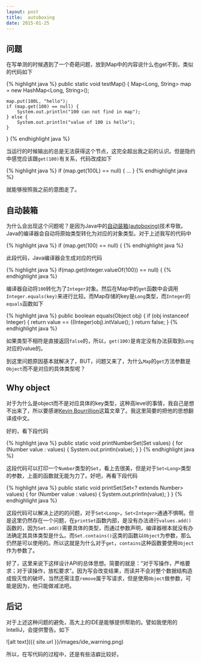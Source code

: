 ```yaml
---
layout: post
title:  autoboxing
date: 2015-01-25
---
```


## 问题

在写单测的时候遇到了一个奇葩问题，放到Map中的内容说什么也get不到，类似的代码如下

{% highlight java %}
public static void testMap() {
    Map<Long, String> map = new HashMap<Long, String>();

    map.put(100L, "hello");
    if (map.get(100) == null) {
        System.out.println("100 can not find in map");
    } else {
        System.out.println("value of 100 is hello");
    }
}
{% endhighlight java %}

当运行的时候输出的总是无法获得这个节点，这完全超出我之前的认识。但是隐约中感觉应该跟`get(100)`有关系，代码改成如下

{% highlight java %}
if (map.get(100L) == null) {
	...
}
{% endhighlight java %}

就能够按照我之前的意图走了。

## 自动装箱

为什么会出现这个问题呢？是因为Java中的[自动装箱(autoboxing)](http://docs.oracle.com/javase/tutorial/java/data/autoboxing.html)技术导致。Java的编译器会自动将原始类型转化为对应的对象类型。对于上述我写的代码中

{% highlight java %}
if (map.get(100) == null) {
{% endhighlight java %}

此段代码，Java编译器会生成对应的代码

{% highlight java %}
if(map.get(Integer.valueOf(100)) == null) {
{% endhighlight java %}

编译器自动将`100`转化为了`Integer`对象。然后在Map中的`get`函数中会调用`Integer.equals(key)`来进行比较。而Map存储的key是`Long`类型，而`Integer`的`equals`函数如下

{% highlight java %}
public boolean equals(Object obj) {
    if (obj instanceof Integer) {
        return value == ((Integer)obj).intValue();
    }
    return false;
}
{% endhighlight java %}

如果类型不相符是直接返回`false`的，所以，`get(100)`是肯定没有办法获取到`Long`对应的value的。

到这里问题原因基本就解决了，BUT，问题又来了，为什么`Map`的`get`方法参数是`Object`而不是对应的具体类型呢？

## Why object

对于为什么是object而不是对应具体的key类型，这种高level的事情，我自己是想不出来了，所以要感谢[Kevin Bourrillion](http://smallwig.blogspot.jp/2007/12/why-does-setcontains-take-object-not-e.html)这篇文章了。我这里简要的把他的思想翻译成中文。

好的，看下段代码

{% highlight java %}
public static void printNumberSet(Set<Number> values) {
    for (Number value : values) {
        System.out.println(value);
    }
}
{% endhighlight java %}

这段代码可以打印一个`Number`类型的`Set`，看上去很美，但是对于`Set<Long>`类型的参数，上面的函数就无能为力了。好吧，再看下段代码

{% highlight java %}
public static void printSet(Set<? extends Number> values) {
    for (Number value : values) {
        System.out.println(value);
    }
}
{% endhighlight java %}

这段代码可以解决上述的的问题，对于`Set<Long>`，`Set<Integer>`通通不惧啊。但是这里仍然存在一个问题，在`printSet`函数内部，是没有办法进行`values.add()`函数的，因为`Set.add()`需要具体的类型，而通过参数声明，编译器根本就没有办法确定其具体类型是什么。而`Set.contains()`这类的函数以`Object`为参数，那么仍然是可以使用的。所以这就是为什么对于`get`，`contains`这种函数要使用`Object`作为参数了。

好了，这里来说下这样设计API的总体思想。简要的就是：“对于写操作，严格要求；对于读操作，放松要求”。因为写会改变结果，而读并不会对整个数据结构造成毁灭性的破坏。当然还需注意`remove`属于写请求，但是使用`Object`做参数，可能是因为，他只能做减法吧。

## 后记

对于上述这种问题的避免，高大上的IDE是能够提供帮助的。譬如我使用的IntelliJ，会提供警告。如下

![alt text]({{ site.url }}/images/ide_warning.png)

所以，在写代码的过程中，还是有些洁癖比较好。
